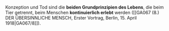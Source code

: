 
Konzeption und Tod sind die **beiden Grundprinzipien des Lebens**, die beim Tier getrennt, beim Menschen **kontinuierlich erlebt** werden ([[GA067 (8.) DER ÜBERSINNLICHE MENSCH, Erster Vortrag, Berlin, 15. April 1918|GA067/8]]).
